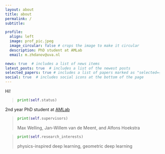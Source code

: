 ```yaml
---
layout: about
title: about
permalink: /
subtitle:

profile:
  align: left
  image: prof_pic.jpeg
  image_circular: false # crops the image to make it circular
  description: PhD student at AMLab
  email: m.zhdanov@uva.nl

news: true  # includes a list of news items
latest_posts: true  # includes a list of the newest posts
selected_papers: true # includes a list of papers marked as "selected={true}"
social: true  # includes social icons at the bottom of the page
---
```


Hi!

> ```python
> print(self.status)
> ```
2nd year PhD student at [AMLab](http://amlab.science.uva.nl/)

> ```python
> print(self.supervisors)
> ```
> Max Welling, Jan-Willem van de Meent, and Alfons Hoekstra

> ```python
> print(self.research_interests)
> ```
> physics-inspired deep learning, geometric deep learning
